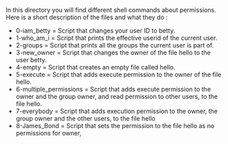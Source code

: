 In this directory you will find different shell commands about permissions.
Here is a short description of the files and what they do :

* 0-iam_betty = Script that changes your user ID to betty.
* 1-who_am_i = Script that prints the effective userid of the current user.
* 2-groups = Script that prints all the groups the current user is part of.
* 3-new_owner = Script that changes the owner of the file hello to the user betty.
* 4-empty = Script that creates an empty file called hello.
* 5-execute = Script that adds execute permission to the owner of the file hello.
* 6-multiple_permissions = Script that adds execute permission to the owner and the group owner,
  			   and read permission to other users, to the file hello.
* 7-everybody = Script that adds execution permission to the owner, the group owner and the other
  	        users, to the file hello
* 8-James_Bond = Script that sets the permission to the file hello as no permissions for owner,
